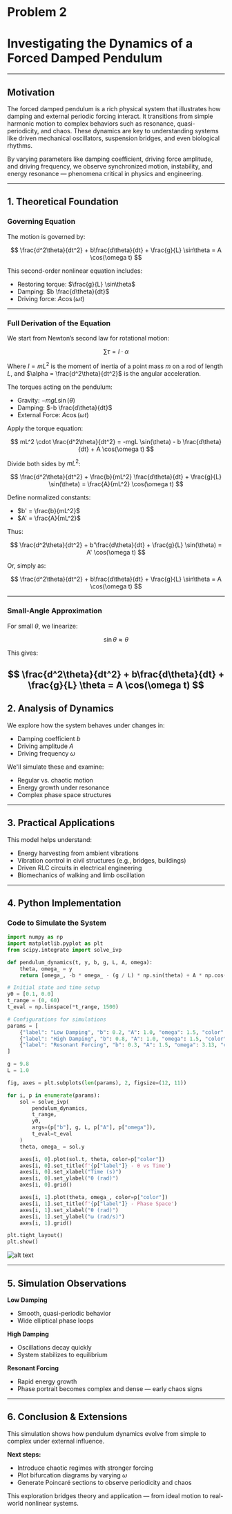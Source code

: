 
# Problem 2

#  Investigating the Dynamics of a Forced Damped Pendulum

---

## Motivation

The forced damped pendulum is a rich physical system that illustrates how damping and external periodic forcing interact. It transitions from simple harmonic motion to complex behaviors such as resonance, quasi-periodicity, and chaos. These dynamics are key to understanding systems like driven mechanical oscillators, suspension bridges, and even biological rhythms.

By varying parameters like damping coefficient, driving force amplitude, and driving frequency, we observe synchronized motion, instability, and energy resonance — phenomena critical in physics and engineering.

---

## 1. Theoretical Foundation

### Governing Equation

The motion is governed by:

$$
\frac{d^2\theta}{dt^2} + b\frac{d\theta}{dt} + \frac{g}{L} \sin\theta = A \cos(\omega t)
$$

This second-order nonlinear equation includes:
- Restoring torque: $\frac{g}{L} \sin\theta$
- Damping: $b \frac{d\theta}{dt}$
- Driving force: $A \cos(\omega t)$

---

### Full Derivation of the Equation

We start from Newton’s second law for rotational motion:

$$
\sum \tau = I \cdot \alpha
$$

Where $I = mL^2$ is the moment of inertia of a point mass $m$ on a rod of length $L$, and $\alpha = \frac{d^2\theta}{dt^2}$ is the angular acceleration.

The torques acting on the pendulum:

- Gravity: $-mgL \sin(\theta)$  
- Damping: $-b \frac{d\theta}{dt}$  
- External Force: $A \cos(\omega t)$

Apply the torque equation:

$$
mL^2 \cdot \frac{d^2\theta}{dt^2} = -mgL \sin(\theta) - b \frac{d\theta}{dt} + A \cos(\omega t)
$$

Divide both sides by $mL^2$:

$$
\frac{d^2\theta}{dt^2} + \frac{b}{mL^2} \frac{d\theta}{dt} + \frac{g}{L} \sin(\theta) = \frac{A}{mL^2} \cos(\omega t)
$$

Define normalized constants:

- $b' = \frac{b}{mL^2}$  
- $A' = \frac{A}{mL^2}$

Thus:

$$
\frac{d^2\theta}{dt^2} + b'\frac{d\theta}{dt} + \frac{g}{L} \sin(\theta) = A' \cos(\omega t)
$$

Or, simply as:

$$
\frac{d^2\theta}{dt^2} + b\frac{d\theta}{dt} + \frac{g}{L} \sin\theta = A \cos(\omega t)
$$

---

### Small-Angle Approximation

For small $\theta$, we linearize:

$$
\sin\theta \approx \theta
$$

This gives:

$$
\frac{d^2\theta}{dt^2} + b\frac{d\theta}{dt} + \frac{g}{L} \theta = A \cos(\omega t)
$$
---

## 2. Analysis of Dynamics

We explore how the system behaves under changes in:
- Damping coefficient $b$
- Driving amplitude $A$
- Driving frequency $\omega$

We'll simulate these and examine:
- Regular vs. chaotic motion
- Energy growth under resonance
- Complex phase space structures

---

## 3. Practical Applications

This model helps understand:
- Energy harvesting from ambient vibrations
- Vibration control in civil structures (e.g., bridges, buildings)
- Driven RLC circuits in electrical engineering
- Biomechanics of walking and limb oscillation

---

## 4.  Python Implementation

### Code to Simulate the System

```python
import numpy as np
import matplotlib.pyplot as plt
from scipy.integrate import solve_ivp

def pendulum_dynamics(t, y, b, g, L, A, omega):
    theta, omega_ = y
    return [omega_, -b * omega_ - (g / L) * np.sin(theta) + A * np.cos(omega * t)]

# Initial state and time setup
y0 = [0.1, 0.0]
t_range = (0, 60)
t_eval = np.linspace(*t_range, 1500)

# Configurations for simulations
params = [
    {"label": "Low Damping", "b": 0.2, "A": 1.0, "omega": 1.5, "color": "forestgreen"},
    {"label": "High Damping", "b": 0.8, "A": 1.0, "omega": 1.5, "color": "crimson"},
    {"label": "Resonant Forcing", "b": 0.3, "A": 1.5, "omega": 3.13, "color": "darkorange"},
]

g = 9.8
L = 1.0

fig, axes = plt.subplots(len(params), 2, figsize=(12, 11))

for i, p in enumerate(params):
    sol = solve_ivp(
        pendulum_dynamics,
        t_range,
        y0,
        args=(p["b"], g, L, p["A"], p["omega"]),
        t_eval=t_eval
    )
    theta, omega_ = sol.y

    axes[i, 0].plot(sol.t, theta, color=p["color"])
    axes[i, 0].set_title(f'{p["label"]} - θ vs Time')
    axes[i, 0].set_xlabel("Time (s)")
    axes[i, 0].set_ylabel("θ (rad)")
    axes[i, 0].grid()

    axes[i, 1].plot(theta, omega_, color=p["color"])
    axes[i, 1].set_title(f'{p["label"]} - Phase Space')
    axes[i, 1].set_xlabel("θ (rad)")
    axes[i, 1].set_ylabel("ω (rad/s)")
    axes[i, 1].grid()

plt.tight_layout()
plt.show()
```

![alt text](image-3.png)

---

## 5.  Simulation Observations

**Low Damping**  
- Smooth, quasi-periodic behavior  
- Wide elliptical phase loops

**High Damping**  
- Oscillations decay quickly  
- System stabilizes to equilibrium

**Resonant Forcing**  
- Rapid energy growth  
- Phase portrait becomes complex and dense — early chaos signs

---

## 6.  Conclusion & Extensions

This simulation shows how pendulum dynamics evolve from simple to complex under external influence.

**Next steps:**
- Introduce chaotic regimes with stronger forcing
- Plot bifurcation diagrams by varying $\omega$
- Generate Poincaré sections to observe periodicity and chaos

This exploration bridges theory and application — from ideal motion to real-world nonlinear systems.
